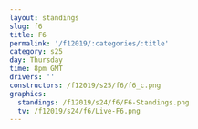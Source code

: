 ```yaml
---
layout: standings
slug: f6
title: F6
permalink: '/f12019/:categories/:title'
category: s25
day: Thursday
time: 8pm GMT
drivers: ''
constructors: /f12019/s25/f6/f6_c.png
graphics:
  standings: /f12019/s24/f6/F6-Standings.png
  tv: /f12019/s24/f6/Live-F6.png
---
```


